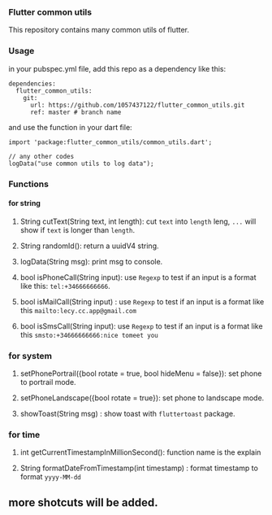 ### Flutter common utils

This repository contains many common utils of flutter.

### Usage

in your pubspec.yml file, add this repo as a dependency like this:

```
dependencies:
  flutter_common_utils:
    git:
      url: https://github.com/1057437122/flutter_common_utils.git
      ref: master # branch name

```

and use the function in your dart file:

```
import 'package:flutter_common_utils/common_utils.dart';

// any other codes
logData("use common utils to log data");
```

### Functions

#### for string

1. String cutText(String text, int length): cut `text` into `length` leng, `...` will show if `text` is longer than `length`.

2. String randomId(): return a uuidV4 string.

3. logData(String msg): print msg to console.

4. bool isPhoneCall(String input): use `Regexp` to test if an input is a format like this: `tel:+34666666666`.

5. bool isMailCall(String input) : use `Regexp` to test if an input is a format like this `mailto:lecy.cc.app@gmail.com`

6. bool isSmsCall(String input): use `Regexp` to test if an input is a format like this `smsto:+34666666666:nice tomeet you`

### for system

1. setPhonePortrail({bool rotate = true, bool hideMenu = false}): set phone to portrail mode.

2. setPhoneLandscape({bool rotate = true}): set phone to landscape mode.

3. showToast(String msg) : show toast with `fluttertoast` package.

### for time

1. int getCurrentTimestampInMillionSecond(): function name is the explain

2. String formatDateFromTimestamp(int timestamp) : format timestamp to format `yyyy-MM-dd`

## more shotcuts will be added.
